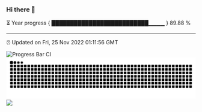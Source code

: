 ### Hi there 👋

⏳ Year progress { ██████████████████████████▁▁▁▁ } 89.88 %

---

⏰ Updated on Fri, 25 Nov 2022 01:11:56 GMT

![Progress Bar CI](https://github.com/liununu/liununu/workflows/Progress%20Bar%20CI/badge.svg)![](https://raw.githubusercontent.com/L1cardo/L1cardo/main/assets/github-contribution-grid-snake.svg)![](https://raw.githubusercontent.com/seesaws/seesaws/main/assets/github-contribution-grid-snake.svg)
